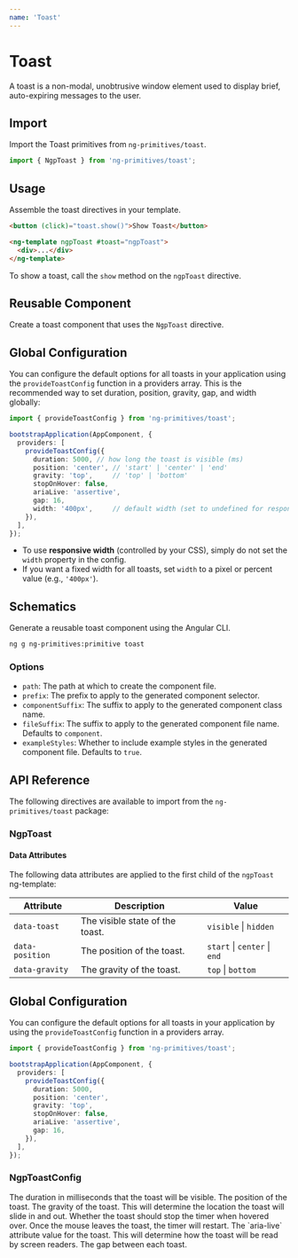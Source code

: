```yaml
---
name: 'Toast'
---
```


# Toast

A toast is a non-modal, unobtrusive window element used to display brief, auto-expiring messages to the user.

<docs-example name="toast"></docs-example>

## Import

Import the Toast primitives from `ng-primitives/toast`.

```ts
import { NgpToast } from 'ng-primitives/toast';
```

## Usage

Assemble the toast directives in your template.

```html
<button (click)="toast.show()">Show Toast</button>

<ng-template ngpToast #toast="ngpToast">
  <div>...</div>
</ng-template>
```

To show a toast, call the `show` method on the `ngpToast` directive.

## Reusable Component

Create a toast component that uses the `NgpToast` directive.

<docs-snippet name="toast"></docs-snippet>

## Global Configuration

You can configure the default options for all toasts in your application using the `provideToastConfig` function in a providers array. This is the recommended way to set duration, position, gravity, gap, and width globally:

```ts
import { provideToastConfig } from 'ng-primitives/toast';

bootstrapApplication(AppComponent, {
  providers: [
    provideToastConfig({
      duration: 5000, // how long the toast is visible (ms)
      position: 'center', // 'start' | 'center' | 'end'
      gravity: 'top',     // 'top' | 'bottom'
      stopOnHover: false,
      ariaLive: 'assertive',
      gap: 16,
      width: '400px',     // default width (set to undefined for responsive CSS)
    }),
  ],
});
```

- To use **responsive width** (controlled by your CSS), simply do not set the `width` property in the config.
- If you want a fixed width for all toasts, set `width` to a pixel or percent value (e.g., `'400px'`).

## Schematics

Generate a reusable toast component using the Angular CLI.

```bash npm
ng g ng-primitives:primitive toast
```

### Options

- `path`: The path at which to create the component file.
- `prefix`: The prefix to apply to the generated component selector.
- `componentSuffix`: The suffix to apply to the generated component class name.
- `fileSuffix`: The suffix to apply to the generated component file name. Defaults to `component`.
- `exampleStyles`: Whether to include example styles in the generated component file. Defaults to `true`.

## API Reference

The following directives are available to import from the `ng-primitives/toast` package:

### NgpToast

<api-docs name="NgpToast"></api-docs>

#### Data Attributes

The following data attributes are applied to the first child of the `ngpToast` ng-template:

| Attribute       | Description                     | Value                        |
| --------------- | ------------------------------- | ---------------------------- |
| `data-toast`    | The visible state of the toast. | `visible` \| `hidden`        |
| `data-position` | The position of the toast.      | `start` \| `center` \| `end` |
| `data-gravity`  | The gravity of the toast.       | `top` \| `bottom`            |

## Global Configuration

You can configure the default options for all toasts in your application by using the `provideToastConfig` function in a providers array.

```ts
import { provideToastConfig } from 'ng-primitives/toast';

bootstrapApplication(AppComponent, {
  providers: [
    provideToastConfig({
      duration: 5000,
      position: 'center',
      gravity: 'top',
      stopOnHover: false,
      ariaLive: 'assertive',
      gap: 16,
    }),
  ],
});
```

### NgpToastConfig

<prop-details name="duration" type="number" default="3000">
  The duration in milliseconds that the toast will be visible.
</prop-details>

<prop-details name="position" type="start | center | end" default="end">
  The position of the toast.
</prop-details>

<prop-details name="gravity" type="top | bottom" default="top">
  The gravity of the toast. This will determine the location the toast will slide in and out.
</prop-details>

<prop-details name="stopOnHover" type="boolean" default="true">
  Whether the toast should stop the timer when hovered over. Once the mouse leaves the toast, the timer will restart.
</prop-details>

<prop-details name="ariaLive" type="assertive | polite" default="polite">
  The `aria-live` attribute value for the toast. This will determine how the toast will be read by screen readers.
</prop-details>

<prop-details name="gap" type="number" default="16">
  The gap between each toast.
</prop-details>

